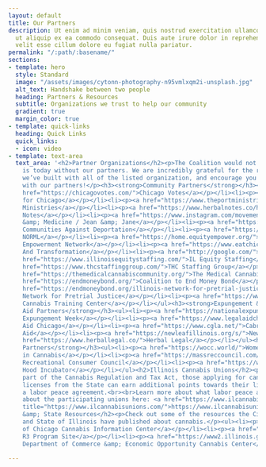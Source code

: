 ```yaml
---
layout: default
title: Our Partners
description: Ut enim ad minim veniam, quis nostrud exercitation ullamco laboris nisi
  ut aliquip ex ea commodo consequat. Duis aute irure dolor in reprehenderit in voluptate
  velit esse cillum dolore eu fugiat nulla pariatur.
permalink: "/:path/:basename/"
sections:
- template: hero
  style: Standard
  image: "/assets/images/cytonn-photography-n95vmlxqm2i-unsplash.jpg"
  alt_text: Handshake between two people
  heading: Partners & Resources
  subtitle: Organizations we trust to help our community
  gradient: true
  margin_color: true
- template: quick-links
  heading: Quick Links
  quick_links:
  - icon: video
- template: text-area
  text_area: '<h2>Partner Organizations</h2><p>The Coalition would not be where it
    is today without our partners. We are incredibly grateful for the relationships
    we’ve built with all of the listed organization, and encourage you to plug in
    with our partners!</p><h3><strong>Community Partners</strong></h3><ul><li><p><a
    href="https://chicagovotes.com/">Chicago Votes</a></p></li><li><p><a href="https://codeforchicago.org/">Code
    for Chicago</a></p></li><li><p><a href="https://www.theportministries.org/">Port
    Ministries</a></p></li><li><p><a href="https://www.herbalnotes.co/home">Herbal
    Notes</a></p></li><li><p><a href="https://www.instagram.com/movementandmedicine420/?hl=en">Movement
    &amp; Medicine / Jean &amp; Jane</a></p></li><li><p><a href="https://www.organizedcommunities.org/">Organized
    Communities Against Deportation</a></p></li><li><p><a href="https://www.chicagonorml.org/">Chicago
    NORML</a></p></li><li><p><a href="https://home.equityempower.org/">Social Equity
    Empowerment Network</a></p></li><li><p><a href="https://www.eatchicago.org/">Equity
    And Transformation</a></p></li><li><p><a href="http://google.com/">PURE Coalition</a></p></li><li><p><a
    href="https://www.illinoisequitystaffing.com/">IL Equity Staffing</a></p></li><li><p><a
    href="https://www.thcstaffinggroup.com/">THC Staffing Group</a></p></li><li><p><a
    href="https://themedicalcannabiscommunity.org/">The Medical Cannabis Community</a></p></li><li><p><a
    href="https://endmoneybond.org/">Coalition to End Money Bond</a></p></li><li><p><a
    href="https://endmoneybond.org/illinois-network-for-pretrial-justice/">Illinois
    Network for Pretrial Justice</a></p></li><li><p><a href="https://www.illinoiscannabistrainingcenter.com/">Illinois
    Cannabis Training Center</a></p></li></ul><h3><strong>Expungement &amp; Legal
    Aid Partners</strong></h3><ul><li><p><a href="https://nationalexpungementweek.org/">National
    Expungement Week</a></p></li><li><p><a href="https://www.legalaidchicago.org/">Legal
    Aid Chicago</a></p></li><li><p><a href="https://www.cgla.net/">Cabrini Green Legal
    Aid</a></p></li><li><p><a href="https://newleafillinois.org/s/">New Leaf Illinois</a></p></li><li><p><a
    href="https://www.herballegal.co/">Herbal Legal</a></p></li></ul><h3><strong>National
    Partners</strong></h3><ul><li><p><a href="https://wocc.world/">Women of Color
    in Cannabis</a></p></li><li><p><a href="https://massreccouncil.com/">Massachusetts
    Recreational Consumer Council</a></p></li><li><p><a href="https://www.hoodincubator.org/">The
    Hood Incubator</a></p></li></ul><h2>Illinois Cannabis Unions</h2><p class="has-text-align-left">As
    part of the Cannabis Regulation and Tax Act, those applying for cannabis business
    licenses from the State can earn additional points towards their license by signing
    a labor peace agreement.<br><br>Learn more about what labor peace agreements and
    about the participating unions here: <a href="https://www.ilcannabisunions.com/"
    title="https://www.ilcannabisunions.com/">https://www.ilcannabisunions.com/</a></p><h2>City
    &amp; State Resources</h2><p>Check out some of the resources the City of Chicago
    and State of Illinois have published about cannabis.</p><ul><li><p><a href="https://www.chicago.gov/city/en/sites/cannabis-information-center/home.html">City
    of Chicago Cannabis Information Center</a></p></li><li><p><a href="https://r3.illinois.gov/">Illinois
    R3 Program Site</a></p></li><li><p><a href="https://www2.illinois.gov/dceo/CannabisEquity/Pages/default.aspx">IL
    Department of Commerce &amp; Economic Opportunity Cannabis Center</a></p></li></ul>'

---
```

